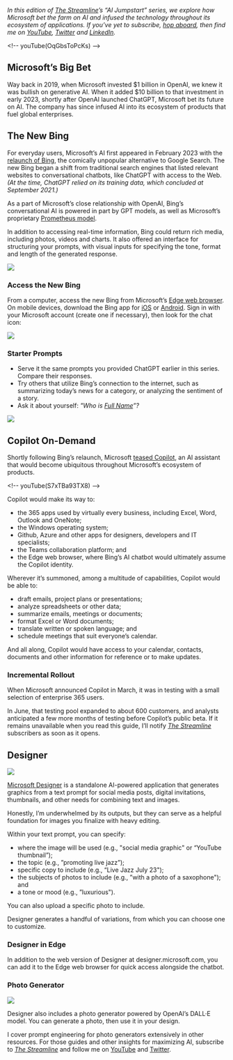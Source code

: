 
_In this edition of [The Streamline](https://thestreamline.ai)’s “AI Jumpstart” series, we explore how Microsoft bet the farm on AI and infused the technology throughout its ecosystem of applications. If you’ve yet to subscribe, [hop aboard](https://precap.ai), then find me on [YouTube](https://youtube.com/williamnutt), [Twitter](https://twitter.com/williamnutt) and [LinkedIn](https://linkedin.com/in/williamnutt)._

\<!-- youTube(OqGbsToPcKs) --\>

## Microsoft’s Big Bet

Way back in 2019, when Microsoft invested $1 billion in OpenAI, we knew it was bullish on generative AI. When it added $10 billion to that investment in early 2023, shortly after OpenAI launched ChatGPT, Microsoft bet its future on AI. The company has since infused AI into its ecosystem of products that fuel global enterprises.

## The New Bing

For everyday users, Microsoft’s AI first appeared in February 2023 with the [relaunch of Bing](https://blogs.microsoft.com/blog/2023/02/07/reinventing-search-with-a-new-ai-powered-microsoft-bing-and-edge-your-copilot-for-the-web/), the comically unpopular alternative to Google Search. The new Bing began a shift from traditional search engines that listed relevant websites to conversational chatbots, like ChatGPT with access to the Web. _(At the time, ChatGPT relied on its training data, which concluded at September 2021.)_

As a part of Microsoft’s close relationship with OpenAI, Bing’s conversational AI is powered in part by GPT models, as well as Microsoft’s proprietary [Prometheus model](https://www.microsoft.com/en-us/research/project/prometheus-microsoft-research/).

In addition to accessing real-time information, Bing could return rich media, including photos, videos and charts. It also offered an interface for structuring your prompts, with visual inputs for specifying the tone, format and length of the generated response.

![](https://assets.thestreamline.ai/insights/new-microsoft/bing-chat-interface.png)

### Access the New Bing

From a computer, access the new Bing from Microsoft’s [Edge web browser](https://www.microsoft.com/en-us/edge/download). On mobile devices, download the Bing app for [iOS](https://apps.apple.com/us/app/bing-your-ai-copilot/id345323231) or [Android](https://play.google.com/store/apps/details). Sign in with your Microsoft account (create one if necessary), then look for the chat icon:

![](https://assets.thestreamline.ai/insights/new-microsoft/bing-chat-icon.png)

### Starter Prompts

- Serve it the same prompts you provided ChatGPT earlier in this series. Compare their responses.
- Try others that utilize Bing’s connection to the internet, such as summarizing today’s news for a category, or analyzing the sentiment of a story.
- Ask it about yourself: _"Who is [Full Name]()”?_

![](https://assets.thestreamline.ai/insights/new-microsoft/bing-who-is-william-nutt.png)

## Copilot On-Demand

Shortly following Bing’s relaunch, Microsoft [teased Copilot](https://blogs.microsoft.com/blog/2023/03/16/introducing-microsoft-365-copilot-your-copilot-for-work/), an AI assistant that would become ubiquitous throughout Microsoft’s ecosystem of products. 

\<!-- youTube(S7xTBa93TX8) --\>

Copilot would make its way to:

- the 365 apps used by virtually every business, including Excel, Word, Outlook and OneNote;
- the Windows operating system;
- Github, Azure and other apps for designers, developers and IT specialists;
- the Teams collaboration platform; and
- the Edge web browser, where Bing’s AI chatbot would ultimately assume the Copilot identity.

Wherever it’s summoned, among a multitude of capabilities, Copilot would be able to:

- draft emails, project plans or presentations;
- analyze spreadsheets or other data;
- summarize emails, meetings or documents;
- format Excel or Word documents;
- translate written or spoken language; and
- schedule meetings that suit everyone’s calendar.

And all along, Copilot would have access to your calendar, contacts, documents and other information for reference or to make updates.

### Incremental Rollout

When Microsoft announced Copilot in March, it was in testing with a small selection of enterprise 365 users.

In June, that testing pool expanded to about 600 customers, and analysts anticipated a few more months of testing before Copilot’s public beta. If it remains unavailable when you read this guide, I’ll notify _[The Streamline](https://thestreamline.ai)_ subscribers as soon as it opens.

## Designer

![](https://assets.notion.vip/insights/new-microsoft/microsoft-designer.png)

[Microsoft Designer](https://designer.microsoft.com) is a standalone AI-powered application that generates graphics from a text prompt for social media posts, digital invitations, thumbnails, and other needs for combining text and images.

Honestly, I’m underwhelmed by its outputs, but they can serve as a helpful foundation for images you finalize with heavy editing.

Within your text prompt, you can specify:

- where the image will be used (e.g., "social media graphic" or “YouTube thumbnail”);
- the topic (e.g., ”promoting live jazz”);
- specific copy to include (e.g., “Live Jazz July 23");
- the subjects of photos to include (e.g., ”with a photo of a saxophone"); and
- a tone or mood (e.g., ”luxurious").

You can also upload a specific photo to include.

Designer generates a handful of variations, from which you can choose one to customize.

### Designer in Edge

In addition to the web version of Designer at designer.microsoft.com, you can add it to the Edge web browser for quick access alongside the chatbot.

### Photo Generator

![](https://assets.notion.vip/insights/new-microsoft/microsoft-designer.png)

Designer also includes a photo generator powered by OpenAI’s DALL·E model. You can generate a photo, then use it in your design.

I cover prompt engineering for photo generators extensively in other resources. For those guides and other insights for maximizing AI, subscribe to _[The Streamline](https://thestreamline.ai)_ and follow me on [YouTube](https://youtube.com/williamnutt) and [Twitter](https://twitter.com/williamnutt).